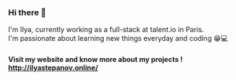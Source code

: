 ### Hi there 👋

I'm Ilya, currently working as a full-stack at talent.io in Paris.<br>
I'm passionate about learning new things everyday and coding :grin::computer:<br>

#### Visit my website and know more about my projects ! http://ilyastepanov.online/

